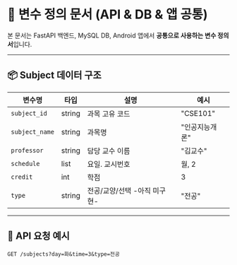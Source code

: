 # 📘 변수 정의 문서 (API & DB & 앱 공통)

본 문서는 FastAPI 백엔드, MySQL DB, Android 앱에서 **공통으로 사용하는 변수 정의서**입니다.

---

## 📦 Subject 데이터 구조

| 변수명        | 타입   | 설명              | 예시           |
|--------------|--------|-------------------|----------------|
| `subject_id` | string | 과목 고유 코드     | "CSE101"       |
| `subject_name`       | string | 과목명            | "인공지능개론" |
| `professor`  | string | 담당 교수 이름     | "김교수"       |
| `schedule`       | list    | 요일. 교시번호          | 월, 2              |
| `credit`     | int    | 학점              | 3              |
| `type`       | string | 전공/교양/선택 -아직 미구현-    | "전공"         | 

---

## 📨 API 요청 예시

```http
GET /subjects?day=화&time=3&type=전공
